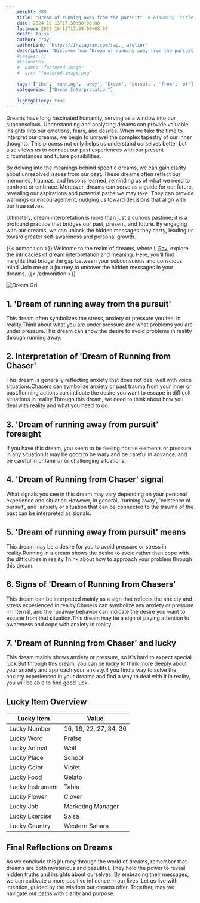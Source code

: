 ```yaml
---
    weight: 388
    title: "Dream of running away from the pursuit"  # Assuming 'title' column exists
    date: 2024-10-13T17:30:00+08:00
    lastmod: 2024-10-13T17:30:00+08:00
    draft: false
    author: "ray"
    authorLink: "https://instagram.com/ray._.atelier"
    description: "Discover how 'Dream of running away from the pursuit' can interpret your future and uncover its significant meanings in your life."
    #images: []
    #resources:
    #- name: "featured-image"
    #  src: "featured-image.png"
    
    tags: ['the', 'running', 'away', 'Dream', 'pursuit', 'from', 'of']
    categories: ["Dream Interpretation"]
    
    lightgallery: true
---
```

    
Dreams have long fascinated humanity, serving as a window into our subconscious. Understanding and analyzing dreams can provide valuable insights into our emotions, fears, and desires. When we take the time to interpret our dreams, we begin to unravel the complex tapestry of our inner thoughts. This process not only helps us understand ourselves better but also allows us to connect our past experiences with our present circumstances and future possibilities.

By delving into the meanings behind specific dreams, we can gain clarity about unresolved issues from our past. These dreams often reflect our memories, traumas, and lessons learned, reminding us of what we need to confront or embrace. Moreover, dreams can serve as a guide for our future, revealing our aspirations and potential paths we may take. They can provide warnings or encouragement, nudging us toward decisions that align with our true selves.

Ultimately, dream interpretation is more than just a curious pastime; it is a profound practice that bridges our past, present, and future. By engaging with our dreams, we can unlock the hidden messages they carry, leading us toward greater self-awareness and personal growth.

{{< admonition >}}
Welcome to the realm of dreams, where I, [Ray](https://instagram.com/ray._.atelier), explore the intricacies of dream interpretation and meaning. Here, you’ll find insights that bridge the gap between your subconscious and conscious mind. Join me on a journey to uncover the hidden messages in your dreams.
{{< /admonition >}}

![Dream Grl](https://cdn.pixabay.com/photo/2017/11/02/03/35/gothic-2910057_1280.jpg "Dream Grl")

## 1. 'Dream of running away from the pursuit'
This dream often symbolizes the stress, anxiety or pressure you feel in reality.Think about what you are under pressure and what problems you are under pressure.This dream can show the desire to avoid problems in reality through running away.

## 2. Interpretation of 'Dream of Running from Chaser'
This dream is generally reflecting anxiety that does not deal well with voice situations.Chasers can symbolize anxiety or past trauma from your inner or past.Running actions can indicate the desire you want to escape in difficult situations in reality.Through this dream, we need to think about how you deal with reality and what you need to do.

## 3. 'Dream of running away from pursuit' foresight
If you have this dream, you seem to be feeling hostile elements or pressure in any situation.It may be good to be wary and be careful in advance, and be careful in unfamiliar or challenging situations.

## 4. 'Dream of Running from Chaser' signal
What signals you see in this dream may vary depending on your personal experience and situation.However, in general, 'running away', 'existence of pursuit', and 'anxiety or situation that can be connected to the trauma of the past can be interpreted as signals.

## 5. 'Dream of running away from pursuit' means
This dream may be a desire for you to avoid pressure or stress in reality.Running in a dream shows the desire to avoid rather than cope with the difficulties in reality.Think about how to approach your problem through this dream.

## 6. Signs of 'Dream of Running from Chasers'
This dream can be interpreted mainly as a sign that reflects the anxiety and stress experienced in reality.Chasers can symbolize any anxiety or pressure in internal, and the runaway behavior can indicate the desire you want to escape from that situation.This dream may be a sign of paying attention to awareness and cope with anxiety in reality.

## 7. 'Dream of Running from Chaser' and lucky
This dream mainly shows anxiety or pressure, so it's hard to expect special luck.But through this dream, you can be lucky to think more deeply about your anxiety and approach your anxiety.If you find a way to solve the anxiety experienced in your dreams and find a way to deal with it in reality, you will be able to find good luck.

## Lucky Item Overview
| Lucky Item          | Value              |
|---------------|--------------------|
| Lucky Number        | 16, 19, 22, 27, 34, 36  |
| Lucky Word          | Praise |
| Lucky Animal        | Wolf |
| Lucky Place         | School     |
| Lucky Color         | Violet     |
| Lucky Food          | Gelato      |
| Lucky Instrument    | Tabla |
| Lucky Flower        | Clover    |
| Lucky Job           | Marketing Manager       |
| Lucky Exercise      | Salsa  |
| Lucky Country       | Western Sahara    |


##  Final Reflections on Dreams

As we conclude this journey through the world of dreams, remember that dreams are both mysterious and beautiful. They hold the power to reveal hidden truths and insights about ourselves. By embracing their messages, we can cultivate a more positive influence in our lives. Let us live with intention, guided by the wisdom our dreams offer. Together, may we navigate our paths with clarity and purpose.
